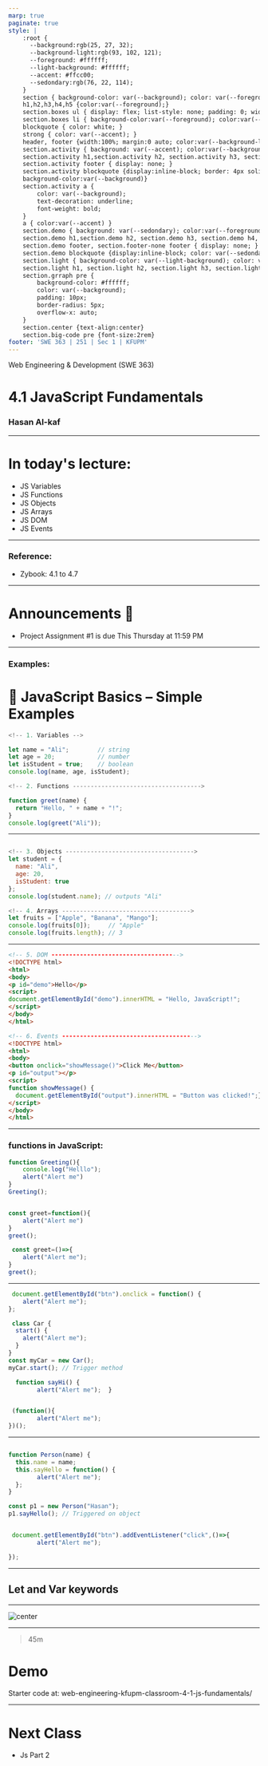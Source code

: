 ```yaml
---
marp: true
paginate: true
style: |
    :root {
      --background:rgb(25, 27, 32);
      --background-light:rgb(93, 102, 121);
      --foreground: #ffffff;
      --light-background: #ffffff;
      --accent: #ffcc00;
      --sedondary:rgb(76, 22, 114);
    }
    section { background-color: var(--background); color: var(--foreground); }
    h1,h2,h3,h4,h5 {color:var(--foreground);}
    section.boxes ul { display: flex; list-style: none; padding: 0; width: 100%; }
    section.boxes li { background-color:var(--foreground); color:var(--background); padding: 40px; margin: 10px; border-radius: 10px; flex: 1; text-align: center; }
    blockquote { color: white; }
    strong { color: var(--accent); }
    header, footer {width:100%; margin:0 auto; color:var(--background-light)}
    section.activity { background: var(--accent); color:var(--background)}
    section.activity h1,section.activity h2, section.activity h3, section.activity h4, section.activity h5 { color: var(--background) }
    section.activity footer { display: none; }
    section.activity blockquote {display:inline-block; border: 4px solid black; color: white; border-radius: 10px; 
    background-color:var(--background)}
    section.activity a {
        color: var(--background);
        text-decoration: underline;
        font-weight: bold;
    }
    a { color:var(--accent) }
    section.demo { background: var(--sedondary); color:var(--foreground)}
    section.demo h1,section.demo h2, section.demo h3, section.demo h4, section.demo h5 { color: var(--foreground) }
    section.demo footer, section.footer-none footer { display: none; }
    section.demo blockquote {display:inline-block; color: var(--sedondary); border-radius: 10px; background-color: var(--foreground)}
    section.light { background-color: var(--light-background); color: var(--background); }
    section.light h1, section.light h2, section.light h3, section.light h4, section.light h5 { color: var(--background); }
    section.grraph pre {
        background-color: #ffffff;
        color: var(--background);
        padding: 10px;
        border-radius: 5px;
        overflow-x: auto;
    }
    section.center {text-align:center}
    section.big-code pre {font-size:2rem}
footer: 'SWE 363 | 251 | Sec 1 | KFUPM'
---
```

<!-- 

Todays goals: 

 - JS as a language 

 How:

 - Build in front of them 

 -->


Web Engineering & Development (SWE 363) 
# 4.1 JavaScript Fundamentals
### Hasan Al-kaf

---

# In today's lecture:

- JS Variables 
- JS Functions 
- JS Objects 
- JS Arrays 
- JS DOM 
- JS Events 

---

### Reference: 
- Zybook: 4.1 to 4.7

---

# Announcements 📣
- Project Assignment #1 is due This Thursday at 11:59 PM

---

### Examples:

# 📘 JavaScript Basics – Simple Examples

```javascript
<!-- 1. Variables -->

let name = "Ali";        // string
let age = 20;            // number
let isStudent = true;    // boolean
console.log(name, age, isStudent);

```
```javascript
<!-- 2. Functions ------------------------------------>

function greet(name) {
  return "Hello, " + name + "!";
}
console.log(greet("Ali"));
```
---
```javascript

<!-- 3. Objects ------------------------------------>
let student = {
  name: "Ali",
  age: 20,
  isStudent: true
};
console.log(student.name); // outputs "Ali"
```
```javascript
<!-- 4. Arrays ------------------------------------>
let fruits = ["Apple", "Banana", "Mango"];
console.log(fruits[0]);     // "Apple"
console.log(fruits.length); // 3
```
---
```html
<!-- 5. DOM ------------------------------------>
<!DOCTYPE html>
<html>
<body>
<p id="demo">Hello</p>
<script>
document.getElementById("demo").innerHTML = "Hello, JavaScript!";
</script>
</body>
</html>
```
```html
<!-- 6. Events -------------------------------------->
<!DOCTYPE html>
<html>
<body>
<button onclick="showMessage()">Click Me</button>
<p id="output"></p>
<script>
function showMessage() {
  document.getElementById("output").innerHTML = "Button was clicked!";}
</script>
</body>
</html>
```

---

### functions in JavaScript:

```javascript
function Greeting(){
    console.log("Helllo");
    alert("Alert me")
}
Greeting();
```
```javascript

const greet=function(){
    alert("Alert me")
}
greet();
```
```javascript
 const greet=()=>{
    alert("Alert me");
}
greet(); 
```
---

```javascript
 document.getElementById("btn").onclick = function() {
    alert("Alert me");
}; 
```
```javascript
 class Car {
  start() {
    alert("Alert me");
  }
}
const myCar = new Car();
myCar.start(); // Trigger method 
```
```javascript
  function sayHi() {
        alert("Alert me");  } 
```
```javascript

 (function(){
        alert("Alert me");
})();
```
---
```javascript

function Person(name) {
  this.name = name;
  this.sayHello = function() {
        alert("Alert me");
  };
}

const p1 = new Person("Hasan");
p1.sayHello(); // Triggered on object

```
```javascript

 document.getElementById("btn").addEventListener("click",()=>{
        alert("Alert me");

}); 

```
---
## Let and Var keywords
---
![ center](./img/VarLet.jpg)

---
<!-- _class: demo -->

>45m
# Demo
Starter code at: web-engineering-kfupm-classroom-4-1-js-fundamentals/

---

# Next Class

- Js Part 2 